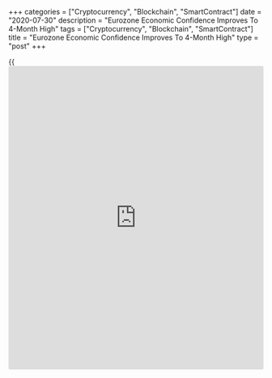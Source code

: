 +++
categories = ["Cryptocurrency", "Blockchain", "SmartContract"]
date = "2020-07-30"
description = "Eurozone Economic Confidence Improves To 4-Month High"
tags = ["Cryptocurrency", "Blockchain", "SmartContract"]
title = "Eurozone Economic Confidence Improves To 4-Month High"
type = "post"
+++

{{<iframe id="large-banner" src="https://www.bounty.group/#slide=7.0" width="100%" height="600" scrolling="no" style="border: 0px solid rgb(216, 221, 230); border-radius: 3px;">}}

Eurozone economic confidence improved to a four-month high in July as
sentiment in industrial and service sectors strengthened amid the
relaxation of [coronavirus][1] containment measures, survey data showed
Thursday.

Elsewhere, official data revealed that the unemployment rate increased
in June although member countries started to phase out stringent steps
taken to curb the spread of Covid-19.

The economic sentiment index climbed to 82.3 in July from 75.8 in the
previous month, survey data from European Commission showed. The score
was forecast to rise to 81.0.

Although sentiment strengthened further, it remained well-below the pre-
virus levels and points to GDP contracting by 2 percent year-on-year at
the start of the third quarter, Jason Tuvey, an economist at Capital
Economics, said.

According to the survey, the recovery was driven by sharp confidence
increases in industry, services, and retail trade. By contrast,
confidence worsened slightly in construction and among consumers.

Industrial sentiment continued the previous two months' strong recovery,
driven by marked improvements in managers' production expectations,
appraisals of the adequacy of stocks of finished products, and the
current level of overall order books.

The industrial confidence index came in at -16.2 versus -21.6 a month
ago. The reading was forecast to rise to -17.0.

The services sentiment index rose to -26.1 from -35.5 in June. The sharp
increase was driven by managers' more optimistic views on the past
[business][2] situation, past demand, and expected demand.

The consumer confidence index fell to -15.0 in July, in line with flash
estimate, from -14.7 a month ago.

A marked decrease in consumers' assessment of their households' past
financial conditions was offset by moderate increases in expectations
concerning households' financial conditions and their intentions to make
major purchases.

The confidence among retailers improved to -15.3 from -19.4 a month ago.
More positive assessment of the present and future business situation
and the adequacy of the volume of stocks lifted the sentiment.

Meanwhile, the confidence index for construction fell to -12.6 from
-11.6. The slight decrease was due to managers' more pessimistic
employment expectations.

A more than expected improvement in economic confidence confirmed a
V-shaped recovery, Peter Vanden Houte, an ING economist, said. But with
the consumer still hesitant and the number of new Covid-19 infections
picking up again, the growth pattern might turn out to be more patchy in
the coming months, he noted.

Data from Eurostat showed that the euro area unemployment rate rose to
7.8 percent in June from 7.7 percent in May. The rate was forecast to
remain unchanged at 7.7 percent.

The number of unemployed increased by 203,000 from the previous month to
12.685 million in June.

The unemployment rate among youth aged below 25 rose to 17 percent in
June from 16.5 percent in May.

For comments and feedback [contact](https://www.playgroundfx.com/contact/): editorial@rtt[news](https://www.letsplayfx.com/blog/forex-news-website/).com

[Business News][2]

   1. www.rtt[news](https://www.letsplayfx.com/blog/forex-news-website/).com/list/coronavirus.aspx
   2. www.rtt[news](https://www.letsplayfx.com/blog/forex-news-website/).com/Content/Business.aspx